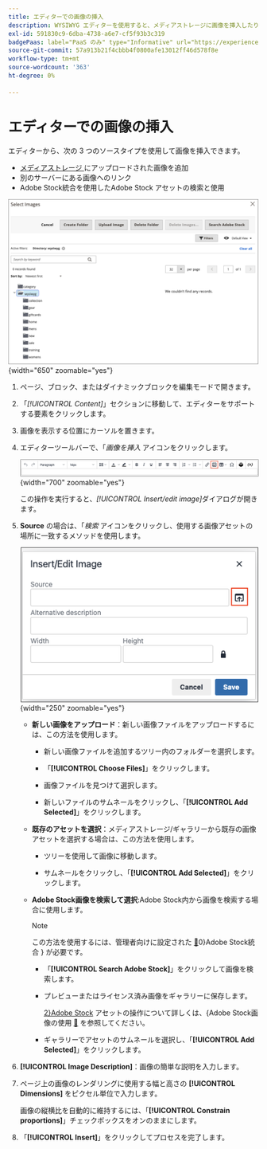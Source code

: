 ```yaml
---
title: エディターでの画像の挿入
description: WYSIWYG エディターを使用すると、メディアストレージに画像を挿入したり、別のサーバー上に存在する画像にリンクしたり、Adobe Stock Assets を使用したりすることが簡単にできます。
exl-id: 591830c9-6dba-4738-a6e7-cf5f93b3c319
badgePaas: label="PaaS のみ" type="Informative" url="https://experienceleague.adobe.com/en/docs/commerce/user-guides/product-solutions" tooltip="Adobe Commerce on Cloud プロジェクト（Adobeが管理する PaaS インフラストラクチャ）およびオンプレミスプロジェクトにのみ適用されます。"
source-git-commit: 57a913b21f4cbbb4f0800afe13012ff46d578f8e
workflow-type: tm+mt
source-wordcount: '363'
ht-degree: 0%

---
```


# エディターでの画像の挿入

エディターから、次の 3 つのソースタイプを使用して画像を挿入できます。

- [ メディアストレージ ](media-storage.md) にアップロードされた画像を追加
- 別のサーバーにある画像へのリンク
- Adobe Stock統合を使用したAdobe Stock アセットの検索と使用

![ メディアストレージ ](./assets/media-storage.png){width="650" zoomable="yes"}

1. ページ、ブロック、またはダイナミックブロックを編集モードで開きます。

1. 「_[!UICONTROL Content]_」セクションに移動して、エディターをサポートする要素をクリックします。

1. 画像を表示する位置にカーソルを置きます。

1. エディターツールバーで、「_画像を挿入_ アイコンをクリックします。

   ![ 画像を挿入アイコン ](./assets/editor-toolbar-image-button.png){width="700" zoomable="yes"}

   この操作を実行すると、_[!UICONTROL Insert/edit image]_&#x200B;ダイアログが開きます。

1. **Source** の場合は、「_検索_ アイコンをクリックし、使用する画像アセットの場所に一致するメソッドを使用します。

   ![ 検索アイコンの選択 ](./assets/editor-dialog-insert-image.png){width="250" zoomable="yes"}

   - **新しい画像をアップロード**：新しい画像ファイルをアップロードするには、この方法を使用します。

      - 新しい画像ファイルを追加するツリー内のフォルダーを選択します。

      - 「**[!UICONTROL Choose Files]**」をクリックします。

      - 画像ファイルを見つけて選択します。

      - 新しいファイルのサムネールをクリックし、「**[!UICONTROL Add Selected]**」をクリックします。

   - **既存のアセットを選択**：メディアストレージ/ギャラリーから既存の画像アセットを選択する場合は、この方法を使用します。

      - ツリーを使用して画像に移動します。

      - サムネールをクリックし、「**[!UICONTROL Add Selected]**」をクリックします。

   - **Adobe Stock画像を検索して選択**:Adobe Stock内から画像を検索する場合に使用します。

     >[!NOTE]
     >
     >この方法を使用するには、管理者向けに設定された [&#128279;](adobe-stock.md)0&rbrace;Adobe Stock統合 &rbrace; が必要です。

      - 「**[!UICONTROL Search Adobe Stock]**」をクリックして画像を検索します。

      - プレビューまたはライセンス済み画像をギャラリーに保存します。

        [2&rbrace;Adobe Stock](adobe-stock-manage.md) アセットの操作について詳しくは、&lbrace;Adobe Stock画像の使用 [&#128279;](https://stock.adobe.com) を参照してください。

      - ギャラリーでアセットのサムネールを選択し、「**[!UICONTROL Add Selected]**」をクリックします。

1. **[!UICONTROL Image Description]**：画像の簡単な説明を入力します。

1. ページ上の画像のレンダリングに使用する幅と高さの **[!UICONTROL Dimensions]** をピクセル単位で入力します。

   画像の縦横比を自動的に維持するには、「**[!UICONTROL Constrain proportions]**」チェックボックスをオンのままにします。

1. 「**[!UICONTROL Insert]**」をクリックしてプロセスを完了します。
